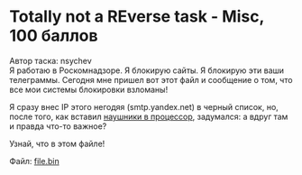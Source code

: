 # Totally not a REverse task - Misc, 100 баллов
Автор таска: nsychev<br>
Я работаю в Роскомнадзоре. Я блокирую сайты. Я блокирую эти ваши телеграммы. Сегодня мне пришел вот этот файл и сообщение о том, что все мои системы блокировки взломаны!

Я сразу внес IP этого негодяя (smtp.yandex.net) в черный список, но, после того, как вставил [наушники в процессор](https://www.the-village.ru/village/people/howtobe/316129-zapreschalschik), задумался: а вдруг там и правда что-то важное?

Узнай, что в этом файле!

Файл: [file.bin](https://go.ctf.upml.tech/files/reverse/file.bin)

